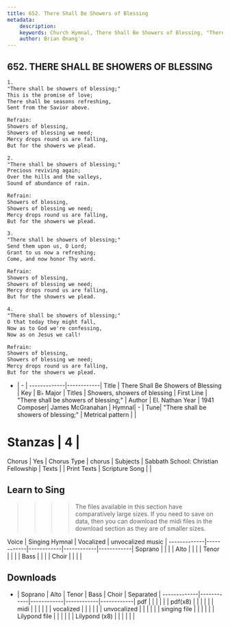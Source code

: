 ```yaml
---
title: 652. There Shall Be Showers of Blessing
metadata:
    description: 
    keywords: Church Hymnal, There Shall Be Showers of Blessing, "There shall be showers of blessing;" , Showers, showers of blessing
    author: Brian Onang'o
---
```



## 652. THERE SHALL BE SHOWERS OF BLESSING

```txt
1.
"There shall be showers of blessing;"
This is the promise of love;
There shall be seasons refreshing,
Sent from the Savior above.

Refrain:
Showers of blessing,
Showers of blessing we need;
Mercy drops round us are falling,
But for the showers we plead.

2.
"There shall be showers of blessing;"
Precious reviving again;
Over the hills and the valleys,
Sound of abundance of rain.

Refrain:
Showers of blessing,
Showers of blessing we need;
Mercy drops round us are falling,
But for the showers we plead.

3.
"There shall be showers of blessing;"
Send them upon us, O Lord;
Grant to us now a refreshing;
Come, and now honor Thy word.

Refrain:
Showers of blessing,
Showers of blessing we need;
Mercy drops round us are falling,
But for the showers we plead.

4.
"There shall be showers of blessing;"
O that today they might fall,
Now as to God we're confessing,
Now as on Jesus we call!

Refrain:
Showers of blessing,
Showers of blessing we need;
Mercy drops round us are falling,
But for the showers we plead.

```

- |   -  |
-------------|------------|
Title | There Shall Be Showers of Blessing |
Key | B♭ Major |
Titles | Showers, showers of blessing |
First Line | "There shall be showers of blessing;"  |
Author | El. Nathan
Year | 1941
Composer| James McGranahan |
Hymnal|  - |
Tune| "There shall be showers of blessing;" |
Metrical pattern | |
# Stanzas | 4 |
Chorus | Yes |
Chorus Type | chorus |
Subjects | Sabbath School: Christian Fellowship |
Texts |  |
Print Texts | 
Scripture Song |  |
  
## Learn to Sing

>>>> The files available in this section have comparatively large sizes. If you need to save on data, then you can download the midi files in the download section as they are of smaller sizes.

Voice |  Singing Hymnal | Vocalized | unvocalized music |
-------------|------------|------------|------------|------------|
Soprano | | | |
Alto | | | |
Tenor | | | |
Bass | | | |
Choir | | | |

## Downloads

- |  Soprano | Alto | Tenor | Bass | Choir | Separated |
-------------|------------|------------|------------|------------|
pdf | | | | | |
pdf(x8) | | | | | |
midi | | | | | |
vocalized | | | | | |
unvocalized | | | | | |
singing file | | | | | |
Lilypond file | | | | | |
Lilypond (x8) | | | | | |
  